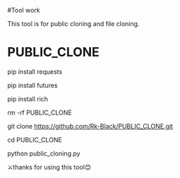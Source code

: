 #Tool work

This tool is for public cloning and file cloning.




# PUBLIC_CLONE

pip install requests

pip install futures

pip install rich

rm -rf PUBLIC_CLONE

git clone https://github.com/Rk-Black/PUBLIC_CLONE.git

cd PUBLIC_CLONE

python public_cloning.py


⚔️thanks for using this tool😊

